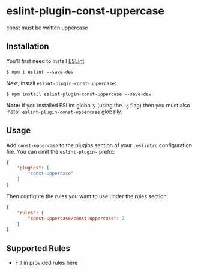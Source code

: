 # eslint-plugin-const-uppercase

const must be written uppercase

## Installation

You'll first need to install [ESLint](http://eslint.org):

```
$ npm i eslint --save-dev
```

Next, install `eslint-plugin-const-uppercase`:

```
$ npm install eslint-plugin-const-uppercase --save-dev
```

**Note:** If you installed ESLint globally (using the `-g` flag) then you must also install `eslint-plugin-const-uppercase` globally.

## Usage

Add `const-uppercase` to the plugins section of your `.eslintrc` configuration file. You can omit the `eslint-plugin-` prefix:

```json
{
    "plugins": [
        "const-uppercase"
    ]
}
```


Then configure the rules you want to use under the rules section.

```json
{
    "rules": {
        "const-uppercase/const-uppercase": 2
    }
}
```

## Supported Rules

* Fill in provided rules here





